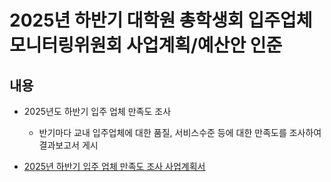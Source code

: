 2025년 하반기 대학원 총학생회 입주업체모니터링위원회 사업계획/예산안 인준
===

## 내용
- 2025년도 하반기 입주 업체 만족도 조사
   - 반기마다 교내 입주업체에 대한 품질, 서비스수준 등에 대한 만족도를 조사하여 결과보고서 게시


- [2025년 하반기 입주 업체 만족도 조사 사업계획서](입모위_만족도조사_사업계획서.md)
